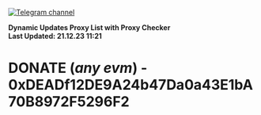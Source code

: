 [![Telegram channel](https://img.shields.io/endpoint?url=https://runkit.io/damiankrawczyk/telegram-badge/branches/master?url=https://t.me/n4z4v0d)](https://t.me/n4z4v0d) 

**Dynamic Updates Proxy List with Proxy Checker**  
**Last Updated: 21.12.23 11:21**

# DONATE (_any evm_) - 0xDEADf12DE9A24b47Da0a43E1bA70B8972F5296F2
